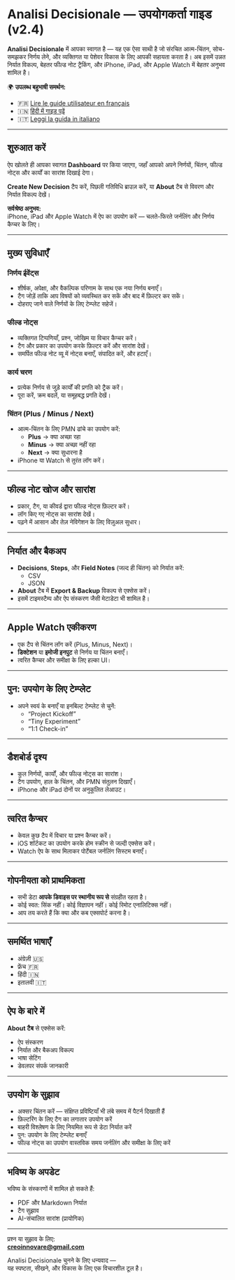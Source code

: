 
# Analisi Decisionale — उपयोगकर्ता गाइड (v2.4)

**Analisi Decisionale** में आपका स्वागत है — यह एक ऐसा साथी है जो संरचित आत्म-चिंतन, सोच-समझकर निर्णय लेने, और व्यक्तिगत या पेशेवर विकास के लिए आपकी सहायता करता है। अब इसमें उन्नत निर्यात विकल्प, बेहतर फील्ड नोट ट्रैकिंग, और iPhone, iPad, और Apple Watch में बेहतर अनुभव शामिल है।

🌍 **उपलब्ध बहुभाषी समर्थन:**
- 🇫🇷 [Lire le guide utilisateur en français](user-guide.fr.md)  
- 🇮🇳 [हिंदी में गाइड पढ़ें](user-guide.hi.md)  
- 🇮🇹 [Leggi la guida in italiano](user-guide.it.md)

---

## शुरुआत करें

ऐप खोलते ही आपका स्वागत **Dashboard** पर किया जाएगा, जहाँ आपको अपने निर्णयों, चिंतन, फील्ड नोट्स और कार्यों का सारांश दिखाई देगा।

**Create New Decision** टैप करें, पिछली गतिविधि ब्राउज़ करें, या **About** टैब से विवरण और निर्यात विकल्प देखें।

**सर्वश्रेष्ठ अनुभव:**  
iPhone, iPad और Apple Watch में ऐप का उपयोग करें — चलते-फिरते जर्नलिंग और निर्णय कैप्चर के लिए।

---

## मुख्य सुविधाएँ

### निर्णय ईवेंट्स
- शीर्षक, अपेक्षा, और वैकल्पिक परिणाम के साथ एक नया निर्णय बनाएँ।
- टैग जोड़ें ताकि आप विषयों को व्यवस्थित कर सकें और बाद में फ़िल्टर कर सकें।
- दोहराए जाने वाले निर्णयों के लिए टेम्प्लेट सहेजें।

### फील्ड नोट्स
- व्यक्तिगत टिप्पणियाँ, प्रश्न, जोखिम या विचार कैप्चर करें।
- टैग और प्रकार का उपयोग करके फ़िल्टर करें और सारांश देखें।
- समर्पित फील्ड नोट व्यू में नोट्स बनाएँ, संपादित करें, और हटाएँ।

### कार्य चरण
- प्रत्येक निर्णय से जुड़े कार्यों की प्रगति को ट्रैक करें।
- पूरा करें, क्रम बदलें, या समूहबद्ध प्रगति देखें।

### चिंतन (Plus / Minus / Next)
- आत्म-चिंतन के लिए PMN ढांचे का उपयोग करें:
  - **Plus** → क्या अच्छा रहा  
  - **Minus** → क्या अच्छा नहीं रहा  
  - **Next** → क्या सुधारना है
- iPhone या Watch से तुरंत लॉग करें।

---

## फील्ड नोट खोज और सारांश

- प्रकार, टैग, या कीवर्ड द्वारा फील्ड नोट्स फ़िल्टर करें।
- लॉग किए गए नोट्स का सारांश देखें।
- पढ़ने में आसान और तेज़ नेविगेशन के लिए विज़ुअल सुधार।

---

## निर्यात और बैकअप

- **Decisions**, **Steps**, और **Field Notes** (जल्द ही चिंतन) को निर्यात करें:
  - CSV
  - JSON
- **About** टैब में **Export & Backup** विकल्प से एक्सेस करें।
- इसमें टाइमस्टैम्प और ऐप संस्करण जैसी मेटाडेटा भी शामिल है।

---

## Apple Watch एकीकरण

- एक टैप से चिंतन लॉग करें (Plus, Minus, Next)।
- **डिक्टेशन** या **इमोजी इनपुट** से निर्णय या चिंतन बनाएँ।
- त्वरित कैप्चर और समीक्षा के लिए हल्का UI।

---

## पुन: उपयोग के लिए टेम्प्लेट

- अपने स्वयं के बनाएँ या इनबिल्ट टेम्प्लेट से चुनें:
  - “Project Kickoff”  
  - “Tiny Experiment”  
  - “1:1 Check-in”

---

## डैशबोर्ड दृश्य

- कुल निर्णयों, कार्यों, और फील्ड नोट्स का सारांश।
- टैग उपयोग, हाल के चिंतन, और PMN संतुलन दिखाएँ।
- iPhone और iPad दोनों पर अनुकूलित लेआउट।

---

## त्वरित कैप्चर

- केवल कुछ टैप में विचार या प्रश्न कैप्चर करें।
- iOS शॉर्टकट का उपयोग करके होम स्क्रीन से जल्दी एक्सेस करें।
- Watch ऐप के साथ मिलाकर पोर्टेबल जर्नलिंग सिस्टम बनाएँ।

---

## गोपनीयता को प्राथमिकता

- सभी डेटा **आपके डिवाइस पर स्थानीय रूप से** संग्रहीत रहता है।
- कोई स्वत: सिंक नहीं। कोई विज्ञापन नहीं। कोई रिमोट एनालिटिक्स नहीं।
- आप तय करते हैं कि क्या और कब एक्सपोर्ट करना है।

---

## समर्थित भाषाएँ

- अंग्रेज़ी 🇺🇸  
- फ्रेंच 🇫🇷  
- हिंदी 🇮🇳  
- इतालवी 🇮🇹  

---

## ऐप के बारे में

**About टैब** से एक्सेस करें:
- ऐप संस्करण  
- निर्यात और बैकअप विकल्प  
- भाषा सेटिंग  
- डेवलपर संपर्क जानकारी

---

## उपयोग के सुझाव

- अक्सर चिंतन करें — संक्षिप्त प्रविष्टियाँ भी लंबे समय में पैटर्न दिखाती हैं  
- फ़िल्टरिंग के लिए टैग का लगातार उपयोग करें  
- बाहरी विश्लेषण के लिए नियमित रूप से डेटा निर्यात करें  
- पुन: उपयोग के लिए टेम्प्लेट बनाएँ  
- फील्ड नोट्स का उपयोग वास्तविक समय जर्नलिंग और समीक्षा के लिए करें

---

## भविष्य के अपडेट

भविष्य के संस्करणों में शामिल हो सकते हैं:
- PDF और Markdown निर्यात  
- टैग सुझाव  
- AI-संचालित सारांश (प्रायोगिक)

---

प्रश्न या सुझाव के लिए:  
**creoinnovare@gmail.com**

Analisi Decisionale चुनने के लिए धन्यवाद —  
यह स्पष्टता, सीखने, और विकास के लिए एक विचारशील टूल है।
